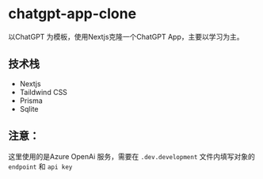 # chatgpt-app-clone
以ChatGPT 为模板，使用Nextjs克隆一个ChatGPT App，主要以学习为主。

## 技术栈
- Nextjs
- Taildwind CSS
- Prisma
- Sqlite

## 注意：
这里使用的是Azure OpenAi 服务，需要在 `.dev.development` 文件内填写对象的 `endpoint` 和 `api key`

